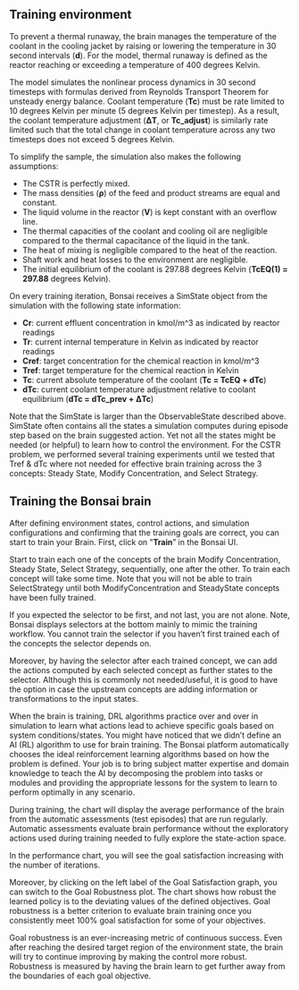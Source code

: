 ## Training environment

To prevent a thermal runaway, the brain manages the temperature of the coolant in the cooling jacket by raising or lowering the temperature in 30 second intervals (**d**). For the model, thermal runaway is defined as the reactor reaching or exceeding a temperature of 400 degrees Kelvin.

The model simulates the nonlinear process dynamics in 30 second timesteps with formulas derived from Reynolds Transport Theorem for unsteady energy balance. Coolant temperature (**Tc**) must be rate limited to 10 degrees Kelvin per minute (5 degrees Kelvin per timestep). As a result, the coolant temperature adjustment (**ΔT**, or **Tc_adjust**) is similarly rate limited such that the total change in coolant temperature across any two timesteps does not exceed 5 degrees Kelvin.

To simplify the sample, the simulation also makes the following assumptions:

- The CSTR is perfectly mixed.
- The mass densities (**ρ**) of the feed and product streams are equal and constant.
- The liquid volume in the reactor (**V**) is kept constant with an overflow line.
- The thermal capacities of the coolant and cooling oil are negligible compared to the thermal capacitance of the liquid in the tank.
- The heat of mixing is negligible compared to the heat of the reaction.
- Shaft work and heat losses to the environment are negligible.
- The initial equilibrium of the coolant is 297.88 degrees Kelvin (**TcEQ(1) = 297.88** degrees Kelvin).

On every training iteration, Bonsai receives a SimState object from the simulation with the following state information:

- **Cr**: current effluent concentration in kmol/m^3 as indicated by reactor readings
- **Tr**: current internal temperature in Kelvin as indicated by reactor readings
- **Cref**: target concentration for the chemical reaction in kmol/m^3
- **Tref**: target temperature for the chemical reaction in Kelvin
- **Tc**: current absolute temperature of the coolant (**Tc = TcEQ + dTc**)
- **dTc**: current coolant temperature adjustment relative to coolant equilibrium (**dTc = dTc_prev + ΔTc**)

Note that the SimState is larger than the ObservableState described above. SimState often contains all the states a simulation computes during episode step based on the brain suggested action. Yet not all the states might be needed (or helpful) to learn how to control the environment. For the CSTR problem, we performed several training experiments until we tested that Tref & dTc where not needed for effective brain training across the 3 concepts: Steady State, Modify Concentration, and Select Strategy.

## Training the Bonsai brain

After defining environment states, control actions, and simulation configurations and confirming that the training goals are correct, you can start to train your Brain. First, click on "**Train**” in the Bonsai UI.

Start to train each one of the concepts of the brain Modify Concentration, Steady State, Select Strategy, sequentially, one after the other. To train each concept will take some time. Note that you will not be able to train SelectStrategy until both ModifyConcentration and SteadyState concepts have been fully trained.

If you expected the selector to be first, and not last, you are not alone. Note, Bonsai displays selectors at the bottom mainly to mimic the training workflow. You cannot train the selector if you haven’t first trained each of the concepts the selector depends on.

Moreover, by having the selector after each trained concept, we can add the actions computed by each selected concept as further states to the selector. Although this is commonly not needed/useful, it is good to have the option in case the upstream concepts are adding information or transformations to the input states.

When the brain is training, DRL algorithms practice over and over in simulation to learn what actions lead to achieve specific goals based on system conditions/states. You might have noticed that we didn’t define an AI (RL) algorithm to use for brain training. The Bonsai platform automatically chooses the ideal reinforcement learning algorithms based on how the problem is defined. Your job is to bring subject matter expertise and domain knowledge to teach the AI by decomposing the problem into tasks or modules and providing the appropriate lessons for the system to learn to perform optimally in any scenario.

During training, the chart will display the average performance of the brain from the automatic assessments (test episodes) that are run regularly. Automatic assessments evaluate brain performance without the exploratory actions used during training needed to fully explore the state-action space.

In the performance chart, you will see the goal satisfaction increasing with the number of iterations.

Moreover, by clicking on the left label of the Goal Satisfaction graph, you can switch to the Goal Robustness plot. The chart shows how robust the learned policy is to the deviating values of the defined objectives. Goal robustness is a better criterion to evaluate brain training once you consistently meet 100% goal satisfaction for some of your objectives.

Goal robustness is an ever-increasing metric of continuous success. Even after reaching the desired target region of the environment state, the brain will try to continue improving by making the control more robust. Robustness is measured by having the brain learn to get further away from the boundaries of each goal objective.
